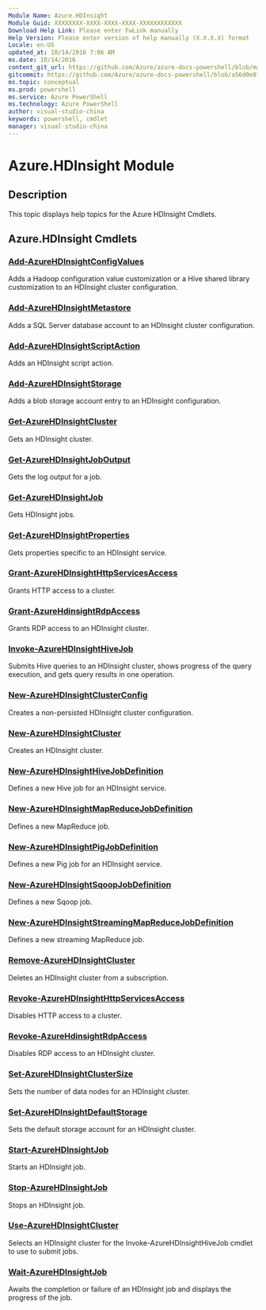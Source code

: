 ```yaml
---
Module Name: Azure.HDInsight
Module Guid: XXXXXXXX-XXXX-XXXX-XXXX-XXXXXXXXXXXX
Download Help Link: Please enter FwLink manually
Help Version: Please enter version of help manually (X.X.X.X) format
Locale: en-US
updated_at: 10/14/2016 7:06 AM
ms.date: 10/14/2016
content_git_url: https://github.com/Azure/azure-docs-powershell/blob/master/azureps-cmdlets-docs/ServiceManagement/Azure.HDInsight/v0.9.8/CmdletMDs/Azure.HDInsight.md
gitcommit: https://github.com/Azure/azure-docs-powershell/blob/a56d0e01e65c2c33aa2af13dd29addc94ead6e88/azureps-cmdlets-docs/ServiceManagement/Azure.HDInsight/v0.9.8/CmdletMDs/Azure.HDInsight.md
ms.topic: conceptual
ms.prod: powershell
ms.service: Azure PowerShell
ms.technology: Azure PowerShell
author: visual-studio-china
keywords: powershell, cmdlet
manager: visual-studio-china
---
```


# Azure.HDInsight Module
## Description
This topic displays help topics for the Azure HDInsight Cmdlets. 

## Azure.HDInsight Cmdlets
### [Add-AzureHDInsightConfigValues](Add-AzureHDInsightConfigValues.md)
Adds a Hadoop configuration value customization or a Hive shared library customization to an HDInsight cluster configuration.


### [Add-AzureHDInsightMetastore](Add-AzureHDInsightMetastore.md)
Adds a SQL Server database account to an HDInsight cluster configuration.


### [Add-AzureHDInsightScriptAction](Add-AzureHDInsightScriptAction.md)
Adds an HDInsight script action.


### [Add-AzureHDInsightStorage](Add-AzureHDInsightStorage.md)
Adds a blob storage account entry to an HDInsight configuration.


### [Get-AzureHDInsightCluster](Get-AzureHDInsightCluster.md)
Gets an HDInsight cluster.


### [Get-AzureHDInsightJobOutput](Get-AzureHDInsightJobOutput.md)
Gets the log output for a job.


### [Get-AzureHDInsightJob](Get-AzureHDInsightJob.md)
Gets HDInsight jobs.


### [Get-AzureHDInsightProperties](Get-AzureHDInsightProperties.md)
Gets properties specific to an HDInsight service.


### [Grant-AzureHDInsightHttpServicesAccess](Grant-AzureHDInsightHttpServicesAccess.md)
Grants HTTP access to a cluster.


### [Grant-AzureHdinsightRdpAccess](Grant-AzureHdinsightRdpAccess.md)
Grants RDP access to an HDInsight cluster.


### [Invoke-AzureHDInsightHiveJob](Invoke-AzureHDInsightHiveJob.md)
Submits Hive queries to an HDInsight cluster, shows progress of the query execution, and gets query results in one operation.


### [New-AzureHDInsightClusterConfig](New-AzureHDInsightClusterConfig.md)
Creates a non-persisted HDInsight cluster configuration.


### [New-AzureHDInsightCluster](New-AzureHDInsightCluster.md)
Creates an HDInsight cluster.


### [New-AzureHDInsightHiveJobDefinition](New-AzureHDInsightHiveJobDefinition.md)
Defines a new Hive job for an HDInsight service.


### [New-AzureHDInsightMapReduceJobDefinition](New-AzureHDInsightMapReduceJobDefinition.md)
Defines a new MapReduce job.


### [New-AzureHDInsightPigJobDefinition](New-AzureHDInsightPigJobDefinition.md)
Defines a new Pig job for an HDInsight service.


### [New-AzureHDInsightSqoopJobDefinition](New-AzureHDInsightSqoopJobDefinition.md)
Defines a new Sqoop job.


### [New-AzureHDInsightStreamingMapReduceJobDefinition](New-AzureHDInsightStreamingMapReduceJobDefinition.md)
Defines a new streaming MapReduce job.


### [Remove-AzureHDInsightCluster](Remove-AzureHDInsightCluster.md)
Deletes an HDInsight cluster from a subscription.


### [Revoke-AzureHDInsightHttpServicesAccess](Revoke-AzureHDInsightHttpServicesAccess.md)
Disables HTTP access to a cluster.


### [Revoke-AzureHdinsightRdpAccess](Revoke-AzureHdinsightRdpAccess.md)
Disables RDP access to an HDInsight cluster.


### [Set-AzureHDInsightClusterSize](Set-AzureHDInsightClusterSize.md)
Sets the number of data nodes for an HDInsight cluster.


### [Set-AzureHDInsightDefaultStorage](Set-AzureHDInsightDefaultStorage.md)
Sets the default storage account for an HDInsight cluster.


### [Start-AzureHDInsightJob](Start-AzureHDInsightJob.md)
Starts an HDInsight job.


### [Stop-AzureHDInsightJob](Stop-AzureHDInsightJob.md)
Stops an HDInsight job.


### [Use-AzureHDInsightCluster](Use-AzureHDInsightCluster.md)
Selects an HDInsight cluster for the Invoke-AzureHDInsightHiveJob cmdlet to use to submit jobs.


### [Wait-AzureHDInsightJob](Wait-AzureHDInsightJob.md)
Awaits the completion or failure of an HDInsight job and displays the progress of the job.



